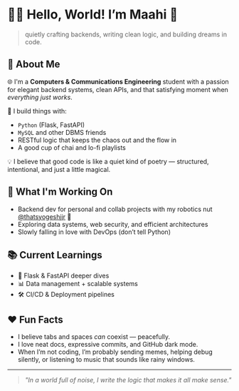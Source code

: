 # 👩‍💻 Hello, World! I’m Maahi 🌸

> quietly crafting backends, writing clean logic, and building dreams in code.

## 💫 About Me

🌐 I'm a **Computers & Communications Engineering** student with a passion for elegant backend systems, clean APIs, and that satisfying moment when *everything just works*.

🔧 I build things with:
- `Python` (Flask, FastAPI)
- `MySQL` and other DBMS friends
- RESTful logic that keeps the chaos out and the flow in
- A good cup of chai and lo-fi playlists

💡 I believe that good code is like a quiet kind of poetry — structured, intentional, and just a little magical.

## 🔭 What I'm Working On
- Backend dev for personal and collab projects with my robotics nut [@thatsyogeshjjr](https://github.com/thatsyogeshjjr/) 🤖
- Exploring data systems, web security, and efficient architectures
- Slowly falling in love with DevOps (don’t tell Python)

## 📚 Current Learnings
- 📘 Flask & FastAPI deeper dives
- 📊 Data management + scalable systems
- 🛠️ CI/CD & Deployment pipelines

## ❤️ Fun Facts
- I believe tabs and spaces *can* coexist — peacefully.
- I love neat docs, expressive commits, and GitHub dark mode.
- When I’m not coding, I’m probably sending memes, helping debug silently, or listening to music that sounds like rainy windows.

---


> _"In a world full of noise, I write the logic that makes it all make sense."_

